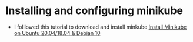 # Installing and configuring minikube
- I folllowed this tutorial to download and install minkube [Install Minikube on Ubuntu 20.04/18.04 & Debian 10](https://computingforgeeks.com/how-to-install-minikube-on-ubuntu-debian-linux/) 
